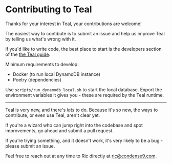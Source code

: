 # Contributing to Teal

Thanks for your interest in Teal, your contributions are welcome!

The easiest way to contibute is to submit an issue and help us improve Teal by
telling us what's wrong with it.

If you'd like to write code, the best place to start is the developers section
of the [the Teal guide](https://teal-book.condense9.com/dev/index.html).

Minimum requirements to develop:
- Docker (to run local DynamoDB instance)
- Poetry (dependencies)

Use `scripts/run_dynamodb_local.sh` to start the local database. Export the
environment variables it gives you - these are required by the Teal runtime.

---

Teal is very new, and there's *lots* to do. Because it's so new, 
the ways to contribute, or even use Teal, aren't clear yet.

If you're a wizard who can jump right into the codebase and spot
improvements, go ahead and submit a pull request. 

If you're trying something, and it doesn't work, it's very likely to be
a bug - please submit an issue.

Feel free to reach out at any time to Ric directly at ric@condense9.com.
